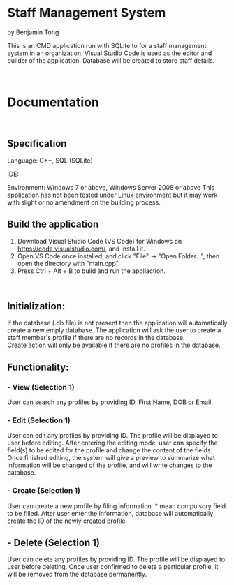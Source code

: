 # Staff Management System
by Benjamin Tong

This is an CMD application run with SQLite to for a staff management system in an organization. Visual Studio Code is used as the editor and builder of the application. Database will be created to store staff details.

<br />

# Documentation
<br />

## Specification

Language: C++, SQL (SQLite)

IDE: 

Environment: Windows 7 or above, Windows Server 2008 or above
This application has not been tested under Linux environment but it may work with slight or no amendment on the building process.



## Build the application
1. Download Visual Studio Code (VS Code) for Windows on https://code.visualstudio.com/, and install it.
2. Open VS Code once installed, and click "File" -> "Open Folder...", then open the directory with "main.cpp".
3. Press Ctrl + Alt + B to build and run the appliaction.
<br />

## Initialization:
If the database (.db file) is not present then the application will automatically create a new emply database. The application will ask the user to create a staff member's profile if there are no records in the database.
<br />
Create action will only be available if there are no profiles in the database.
<br />

## Functionality:
### - View (Selection 1)
User can search any profiles by providing ID, First Name, DOB or Email.
<br />

### - Edit (Selection 1)

User can edit any profiles by providing ID. The profile will be displayed to user before editing.
After entering the editing mode, user can specify the field(s) to be edited for the profile and change the content of the fields.
Once finished editing, the system will give a preview to summarize what information will be changed of the profile, and will write changes to the database.

### - Create (Selection 1)
User can create a new profile by filing information. * mean compulsory field to be filled.
After user enter the information, database will automatically create the ID of the newly created profile.

## - Delete (Selection 1)
User can delete any profiles by providing ID. The profile will be displayed to user before deleting.
Once user confirmed to delete a particular profile, it will be removed from the database permanently.
